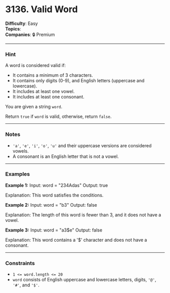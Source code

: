 # 3136. Valid Word

**Difficulty**: Easy  
**Topics**:  
**Companies**: 🔒 Premium  

---

### Hint

A word is considered valid if:

- It contains a minimum of 3 characters.
- It contains only digits (0-9), and English letters (uppercase and lowercase).
- It includes at least one vowel.
- It includes at least one consonant.

You are given a string `word`.

Return `true` if `word` is valid, otherwise, return `false`.

---

### Notes

- `'a'`, `'e'`, `'i'`, `'o'`, `'u'` and their uppercase versions are considered vowels.
- A consonant is an English letter that is not a vowel.

---

### Examples

**Example 1:**
Input: word = "234Adas"
Output: true

Explanation: This word satisfies the conditions.


**Example 2:**
Input: word = "b3"
Output: false

Explanation: The length of this word is fewer than 3, and it does not have a vowel.


**Example 3:**
Input: word = "a3$e"
Output: false

Explanation: This word contains a '$' character and does not have a consonant.


---

### Constraints

- `1 <= word.length <= 20`
- `word` consists of English uppercase and lowercase letters, digits, `'@'`, `'#'`, and `'$'`.
